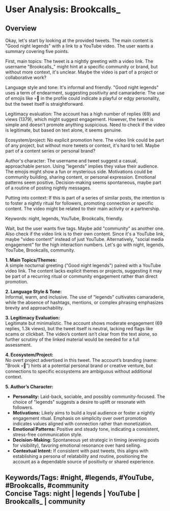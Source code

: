 # User Analysis: Brookcalls_

## Overview

<think>
Okay, let's start by looking at the provided tweets. The main content is "Good night legends" with a link to a YouTube video. The user wants a summary covering five points.

First, main topics: The tweet is a nightly greeting with a video link. The username "Brookcalls_" might hint at a specific community or brand, but without more context, it's unclear. Maybe the video is part of a project or collaborative work?

Language style and tone: It's informal and friendly. "Good night legends" uses a term of endearment, suggesting positivity and camaraderie. The use of emojis like 💀🧲 in the profile could indicate a playful or edgy personality, but the tweet itself is straightforward.

Legitimacy evaluation: The account has a high number of replies (69) and views (1379), which might suggest engagement. However, the tweet is simple and doesn't promote anything suspicious. Need to check if the video is legitimate, but based on text alone, it seems genuine.

Ecosystem/project: No explicit promotion here. The video link could be part of any project, but without more tweets or context, it's hard to tell. Maybe part of a content series or personal brand?

Author's character: The username and tweet suggest a casual, approachable person. Using "legends" implies they value their audience. The emojis might show a fun or mysterious side. Motivations could be community building, sharing content, or personal expression. Emotional patterns seem positive. Decision-making seems spontaneous, maybe part of a routine of posting nightly messages.

Putting into context: If this is part of a series of similar posts, the intention is to foster a nightly ritual for followers, promoting connection or specific content. The video might be related to their main activity or a partnership.

Keywords: night, legends, YouTube, Brookcalls, friendly.

Wait, but the user wants five tags. Maybe add "community" as another one. Also check if the video link is to their own content. Since it's a YouTube link, maybe "video content" instead of just YouTube. Alternatively, "social media engagement" for the high interaction numbers. Let's go with night, legends, YouTube, Brookcalls, community.
</think>

**1. Main Topics/Themes:**  
A simple nocturnal greeting ("Good night legends") paired with a YouTube video link. The content lacks explicit themes or projects, suggesting it may be part of a recurring ritual or community engagement rather than direct promotion.  

**2. Language Style & Tone:**  
Informal, warm, and inclusive. The use of "legends" cultivates camaraderie, while the absence of hashtags, mentions, or complex phrasing emphasizes brevity and approachability.  

**3. Legitimacy Evaluation:**  
Legitimate but minimalistic. The account shows moderate engagement (69 replies, 1.3k views), but the tweet itself is neutral, lacking red flags like scams or clickbait. The video’s content isn’t clear from the text alone, so further scrutiny of the linked material would be needed for a full assessment.  

**4. Ecosystem/Project:**  
No overt project advertised in this tweet. The account’s branding (name: "Brook 💀🧲") hints at a potential personal brand or creative venture, but connections to specific ecosystems are ambiguous without additional context.  

**5. Author’s Character:**  
- **Personality:** Laid-back, sociable, and possibly community-focused. The choice of "legends" suggests a desire to uplift or resonate with followers.  
- **Motivations:** Likely aims to build a loyal audience or foster a nightly engagement ritual. Emphasis on simplicity over overt promotion indicates values aligned with connection rather than monetization.  
- **Emotional Patterns:** Positive and steady tone, indicating a consistent, stress-free communication style.  
- **Decision-Making:** Spontaneous yet strategic in timing (evening posts for visibility), favoring emotional resonance over hard selling.  
- **Contextual Intent:** If consistent with past tweets, this aligns with establishing a persona of relatability and routine, positioning the account as a dependable source of positivity or shared experience.  

**Keywords/Tags:** #night, #legends, #YouTube, #Brookcalls, #community  
**Concise Tags:** night | legends | YouTube | Brookcalls_ | community
---
